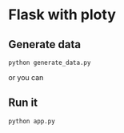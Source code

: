 # Flask with ploty

## Generate data

``` shell
python generate_data.py
```

or you can 
## Run it

``` shell
python app.py
```

